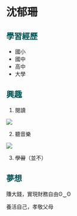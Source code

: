 # 沈郁珊
## <font color="#005757">學習經歷</font>
* 國小
* 國中
* 高中
* 大學
## <font color="#005757">興趣</font>
1. 閱讀

![](https://i.imgur.com/EAw8Mwc.png)

2. 聽音樂

![](https://i.imgur.com/qYnRmKq.png)

3. ~~學習~~（並不）
## <font color="#005757">夢想</font>
賺大錢，實現財務自由ʘ‿ʘ

養活自己，孝敬父母